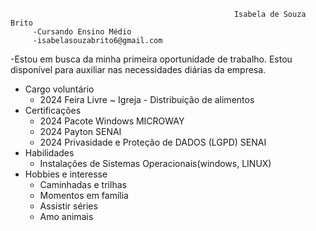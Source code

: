 
                                                        
                                                        
                                                        
                                                        
                                                        
                                                      Isabela de Souza Brito
         -Cursando Ensino Médio
         -isabelasouzabrito6@gmail.com

 -Estou em busca da minha primeira oportunidade de trabalho. Estou disponível para auxiliar nas necessidades diárias da empresa.
 
 - Cargo voluntário
   - 2024  Feira Livre ~ Igreja
          - Distribuição de alimentos
  - Certificações 
    - 2024  Pacote Windows MICROWAY
    - 2024  Payton SENAI
    -  2024  Privasidade e Proteção de DADOS (LGPD)  SENAI
 - Habilidades 
   - Instalações de Sistemas Operacionais(windows, LINUX)
 - Hobbies e interesse
    - Caminhadas e trilhas
    - Momentos em família
    - Assistir séries
    - Amo animais
      

